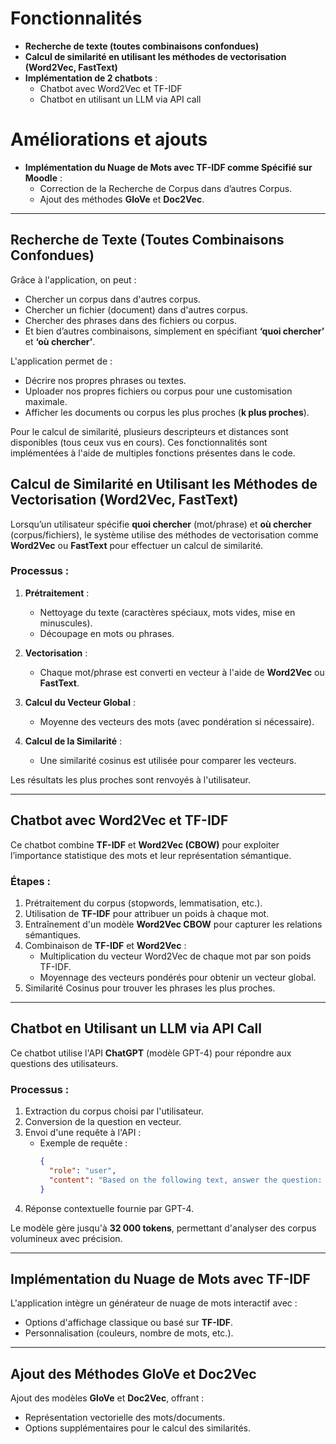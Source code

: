 # Fonctionnalités

- **Recherche de texte (toutes combinaisons confondues)**
- **Calcul de similarité en utilisant les méthodes de vectorisation (Word2Vec, FastText)**
- **Implémentation de 2 chatbots** :
  - Chatbot avec Word2Vec et TF-IDF
  - Chatbot en utilisant un LLM via API call

# Améliorations et ajouts

- **Implémentation du Nuage de Mots avec TF-IDF comme Spécifié sur Moodle** :
  - Correction de la Recherche de Corpus dans d’autres Corpus.
  - Ajout des méthodes **GloVe** et **Doc2Vec**.

---

## Recherche de Texte (Toutes Combinaisons Confondues)

Grâce à l'application, on peut :
- Chercher un corpus dans d'autres corpus.
- Chercher un fichier (document) dans d'autres corpus.
- Chercher des phrases dans des fichiers ou corpus.
- Et bien d’autres combinaisons, simplement en spécifiant **‘quoi chercher’** et **‘où chercher’**.

L'application permet de :
- Décrire nos propres phrases ou textes.
- Uploader nos propres fichiers ou corpus pour une customisation maximale.
- Afficher les documents ou corpus les plus proches (**k plus proches**).  

Pour le calcul de similarité, plusieurs descripteurs et distances sont disponibles (tous ceux vus en cours). Ces fonctionnalités sont implémentées à l'aide de multiples fonctions présentes dans le code.



## Calcul de Similarité en Utilisant les Méthodes de Vectorisation (Word2Vec, FastText)

Lorsqu’un utilisateur spécifie **quoi chercher** (mot/phrase) et **où chercher** (corpus/fichiers), le système utilise des méthodes de vectorisation comme **Word2Vec** ou **FastText** pour effectuer un calcul de similarité.

### Processus :
1. **Prétraitement** :
   - Nettoyage du texte (caractères spéciaux, mots vides, mise en minuscules).
   - Découpage en mots ou phrases.

2. **Vectorisation** :
   - Chaque mot/phrase est converti en vecteur à l'aide de **Word2Vec** ou **FastText**.

3. **Calcul du Vecteur Global** :
   - Moyenne des vecteurs des mots (avec pondération si nécessaire).

4. **Calcul de la Similarité** :
   - Une similarité cosinus est utilisée pour comparer les vecteurs.

Les résultats les plus proches sont renvoyés à l'utilisateur.

---

## Chatbot avec Word2Vec et TF-IDF

Ce chatbot combine **TF-IDF** et **Word2Vec (CBOW)** pour exploiter l’importance statistique des mots et leur représentation sémantique.  

### Étapes :
1. Prétraitement du corpus (stopwords, lemmatisation, etc.).
2. Utilisation de **TF-IDF** pour attribuer un poids à chaque mot.
3. Entraînement d'un modèle **Word2Vec CBOW** pour capturer les relations sémantiques.
4. Combinaison de **TF-IDF** et **Word2Vec** :
   - Multiplication du vecteur Word2Vec de chaque mot par son poids TF-IDF.
   - Moyennage des vecteurs pondérés pour obtenir un vecteur global.
5. Similarité Cosinus pour trouver les phrases les plus proches.

---

## Chatbot en Utilisant un LLM via API Call

Ce chatbot utilise l'API **ChatGPT** (modèle GPT-4) pour répondre aux questions des utilisateurs.  

### Processus :
1. Extraction du corpus choisi par l'utilisateur.
2. Conversion de la question en vecteur.
3. Envoi d'une requête à l'API :
   - Exemple de requête :
     ```json
     {
       "role": "user",
       "content": "Based on the following text, answer the question: '...'"
     }
     ```
4. Réponse contextuelle fournie par GPT-4.

Le modèle gère jusqu'à **32 000 tokens**, permettant d'analyser des corpus volumineux avec précision.

---

## Implémentation du Nuage de Mots avec TF-IDF

L'application intègre un générateur de nuage de mots interactif avec :
- Options d'affichage classique ou basé sur **TF-IDF**.
- Personnalisation (couleurs, nombre de mots, etc.).

---

## Ajout des Méthodes GloVe et Doc2Vec

Ajout des modèles **GloVe** et **Doc2Vec**, offrant :
- Représentation vectorielle des mots/documents.
- Options supplémentaires pour le calcul des similarités.

